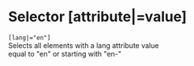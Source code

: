 # Selector [attribute|=value]

`[lang|="en"]`  
Selects all elements with a lang attribute value  
equal to "en" or starting with "en-"  
